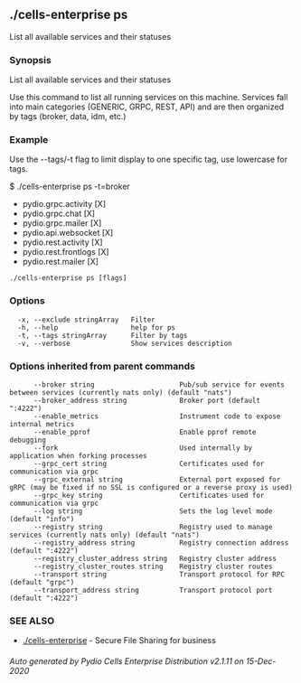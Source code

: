 ## ./cells-enterprise ps

List all available services and their statuses

### Synopsis

List all available services and their statuses

Use this command to list all running services on this machine.
Services fall into main categories (GENERIC, GRPC, REST, API) and are then
organized by tags (broker, data, idm, etc.)

### Example

Use the --tags/-t flag to limit display to one specific tag, use lowercase for tags.

$ ./cells-enterprise ps -t=broker

- pydio.grpc.activity   [X]
- pydio.grpc.chat       [X]
- pydio.grpc.mailer     [X]
- pydio.api.websocket   [X]
- pydio.rest.activity   [X]
- pydio.rest.frontlogs  [X]
- pydio.rest.mailer     [X]



```
./cells-enterprise ps [flags]
```

### Options

```
  -x, --exclude stringArray   Filter
  -h, --help                  help for ps
  -t, --tags stringArray      Filter by tags
  -v, --verbose               Show services description
```

### Options inherited from parent commands

```
      --broker string                     Pub/sub service for events between services (currently nats only) (default "nats")
      --broker_address string             Broker port (default ":4222")
      --enable_metrics                    Instrument code to expose internal metrics
      --enable_pprof                      Enable pprof remote debugging
      --fork                              Used internally by application when forking processes
      --grpc_cert string                  Certificates used for communication via grpc
      --grpc_external string              External port exposed for gRPC (may be fixed if no SSL is configured or a reverse proxy is used)
      --grpc_key string                   Certificates used for communication via grpc
      --log string                        Sets the log level mode (default "info")
      --registry string                   Registry used to manage services (currently nats only) (default "nats")
      --registry_address string           Registry connection address (default ":4222")
      --registry_cluster_address string   Registry cluster address
      --registry_cluster_routes string    Registry cluster routes
      --transport string                  Transport protocol for RPC (default "grpc")
      --transport_address string          Transport protocol port (default ":4222")
```

### SEE ALSO

* [./cells-enterprise](./cells-enterprise)	 - Secure File Sharing for business

###### Auto generated by Pydio Cells Enterprise Distribution v2.1.11 on 15-Dec-2020
